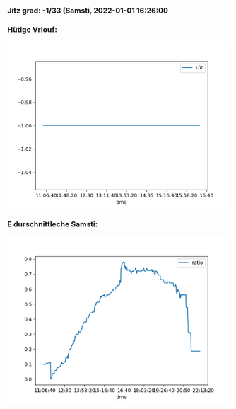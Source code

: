### Jitz grad: -1/33 (Samsti, 2022-01-01 16:26:00

### Hütige Vrlouf:
![Graph](Today.png)

### E durschnittleche Samsti:
![Graph](Samsti.png)